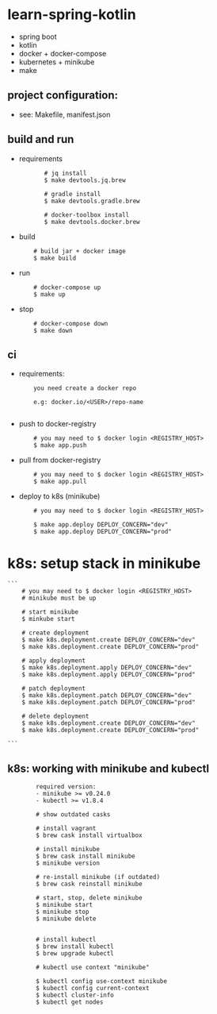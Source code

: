 # learn-spring-kotlin
- spring boot
- kotlin
- docker + docker-compose
- kubernetes + minikube
- make

## project configuration:

- see: Makefile, manifest.json

## build and run 

- requirements
     ```
            # jq install
            $ make devtools.jq.brew
            
            # gradle install
            $ make devtools.gradle.brew
            
            # docker-toolbox install
            $ make devtools.docker.brew
     ```
    
- build
    ```
        # build jar + docker image
        $ make build
    ```
- run     
    ``` 
        # docker-compose up
        $ make up 
    ```
- stop     
    ```
        # docker-compose down
        $ make down         
    ```    

## ci
- requirements:
    ```
        you need create a docker repo
    
        e.g: docker.io/<USER>/repo-name
              
    ```    
- push to docker-registry
    ```
        # you may need to $ docker login <REGISTRY_HOST>
        $ make app.push         
    ```
- pull from docker-registry
    ```
        # you may need to $ docker login <REGISTRY_HOST>
        $ make app.pull         
    ```    
- deploy to k8s (minikube)
    ```
        # you may need to $ docker login <REGISTRY_HOST>
        
        $ make app.deploy DEPLOY_CONCERN="dev" 
        $ make app.deploy DEPLOY_CONCERN="prod"                
    ```
   
# k8s: setup stack in minikube
    ```
        # you may need to $ docker login <REGISTRY_HOST>
        # minikube must be up
        
        # start minikube
        $ minkube start
        
        # create deployment
        $ make k8s.deployment.create DEPLOY_CONCERN="dev"
        $ make k8s.deployment.create DEPLOY_CONCERN="prod"    
            
        # apply deployment
        $ make k8s.deployment.apply DEPLOY_CONCERN="dev"
        $ make k8s.deployment.apply DEPLOY_CONCERN="prod"  
        
        # patch deployment
        $ make k8s.deployment.patch DEPLOY_CONCERN="dev"
        $ make k8s.deployment.patch DEPLOY_CONCERN="prod"  
              
        # delete deployment
        $ make k8s.deployment.create DEPLOY_CONCERN="dev"
        $ make k8s.deployment.create DEPLOY_CONCERN="prod"       
                                
    ```
   
## k8s: working with minikube and kubectl
```
        required version: 
        - minikube >= v0.24.0
        - kubectl >= v1.8.4        
``` 


```
        # show outdated casks
        
        # install vagrant
        $ brew cask install virtualbox
        
        # install minikube
        $ brew cask install minikube
        $ minikube version
        
        # re-install minikube (if outdated)
        $ brew cask reinstall minikube
        
        # start, stop, delete minikube
        $ minikube start
        $ minikube stop
        $ minikube delete
        
        
        # install kubectl
        $ brew install kubectl
        $ brew upgrade kubectl
        
        # kubectl use context "minikube"
        
        $ kubectl config use-context minikube
        $ kubectl config current-context
        $ kubectl cluster-info
        $ kubectl get nodes
       
``` 
      
